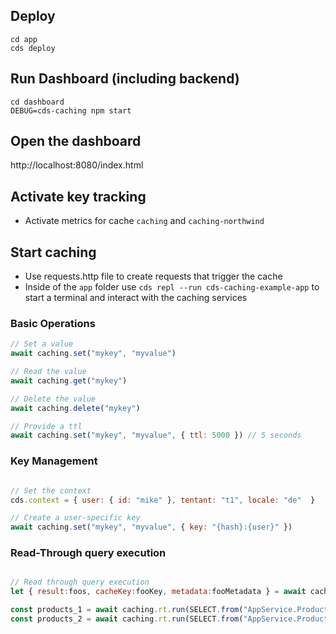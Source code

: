 

## Deploy
```
cd app
cds deploy
```

## Run Dashboard (including backend)

```
cd dashboard
DEBUG=cds-caching npm start
```

## Open the dashboard

http://localhost:8080/index.html

## Activate key tracking 

* Activate metrics for cache `caching` and `caching-northwind`

## Start caching

* Use requests.http file to create requests that trigger the cache
* Inside of the `app` folder use `cds repl --run cds-caching-example-app` to start a terminal and interact with the caching services

### Basic Operations

```javascript
// Set a value
await caching.set("mykey", "myvalue")

// Read the value
await caching.get("mykey")

// Delete the value
await caching.delete("mykey")

// Provide a ttl
await caching.set("mykey", "myvalue", { ttl: 5000 }) // 5 seconds

```

### Key Management

```javascript

// Set the context
cds.context = { user: { id: "mike" }, tentant: "t1", locale: "de"  }

// Create a user-specific key
await caching.set("mykey", "myvalue", { key: "{hash}:{user}" })

```


### Read-Through query execution

```javascript

// Read through query execution
let { result:foos, cacheKey:fooKey, metadata:fooMetadata } = await caching.rt.run(SELECT.from("AppService.Foo"), db)

const products_1 = await caching.rt.run(SELECT.from("AppService.Products"), AppService, { ttl: 10_000 })
const products_2 = await caching.rt.run(SELECT.from("AppService.Products"), AppService, { ttl: 10_000 })

```

